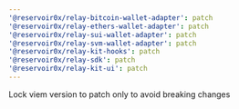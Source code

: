 ```yaml
---
'@reservoir0x/relay-bitcoin-wallet-adapter': patch
'@reservoir0x/relay-ethers-wallet-adapter': patch
'@reservoir0x/relay-sui-wallet-adapter': patch
'@reservoir0x/relay-svm-wallet-adapter': patch
'@reservoir0x/relay-kit-hooks': patch
'@reservoir0x/relay-sdk': patch
'@reservoir0x/relay-kit-ui': patch
---
```


Lock viem version to patch only to avoid breaking changes
